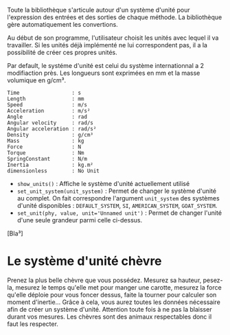 Toute la bibliothèque s'articule autour d'un système d'unité pour l'expression des entrées et des sorties de chaque méthode. La bibliothèque gère automatiquement les convertions.

Au début de son programme, l'utilisateur choisit les unités avec lequel il va travailler. Si les unités déjà implémenté ne lui correspondent pas, il a la possibilité de créer ces propres unités.

Par default, le systéme d'unité est celui du système internationnal a 2 modifiaction près. Les longueurs sont exprimées en mm et la masse volumique en g/cm³.

```
Time                 : s
Length               : mm
Speed                : m/s
Acceleration         : m/s²
Angle                : rad
Angular velocity     : rad/s
Angular acceleration : rad/s²
Density              : g/cm³
Mass                 : kg
Force                : N
Torque               : Nm
SpringConstant       : N/m
Inertia              : kg.m²
dimensionless        : No Unit
```

- `show_units()` : Affiche le système d'unité actuellement utilisé
- `set_unit_system(unit_system)` : Permet de changer le système d'unité au complet. On fait correspondre l'argument `unit_system` des systèmes d'unité disponibles : `DEFAULT_SYSTEM`, `SI`, `AMERICAN_SYSTEM`, `GOAT_SYSTEM`.
- `set_unit(phy, value, unit='Unnamed unit')` : Permet de changer l'unité d'une seule grandeur parmi celle ci-dessus. 

[Bla³]

# Le système d'unité chèvre

Prenez la plus belle chèvre que vous possédez. Mesurez sa hauteur, pesez-la, mesurez le temps qu'elle met pour manger une carotte, mesurez la force qu'elle déploie pour vous foncer dessus, faite la tourner pour calculer son moment d'inertie... Grâce à cela, vous aurez toutes les données nécessaire afin de créer un système d'unité. Attention toute fois à ne pas la blaisser durant vos mesures. Les chèvres sont des animaux respectables donc il faut les respecter.

